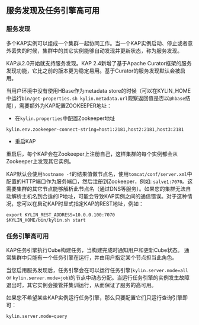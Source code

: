 ## 服务发现及任务引擎高可用

### 服务发现
多个KAP实例可以组成一个集群一起协同工作。当一个KAP实例启动、停止或者意外丢失的时候，集群中的其它实例能够自动发现并更新状态，称为服务发现。

KAP从2.0开始就支持服务发现。KAP 2.4新增了基于Apache Curator框架的服务发现功能，它比之前的版本更为稳定易用。基于Curator的服务发现默认会被启用。

当用户环境中没有使用HBase作为metadata store的时候（可以在KYLIN_HOME中运行`bin/get-properties.sh kylin.metadata.url`观察返回值是否以`@hbase`结尾），需要额外为KAP配置ZOOKEEPER地址：

- 在`kylin.properties`中配置Zookeeper地址

```
kylin.env.zookeeper-connect-string=host1:2181,host2:2181,host3:2181
```

- 重启KAP

重启后，每个KAP会在Zookeeper上注册自己，这样集群的每个实例都会从Zookeeper上发现其它实例。 

KAP默认会使用`hostname -f`的结果值做节点名，使用`tomcat/conf/server.xml`中配置的HTTP端口作为服务端口，然后注册到Zookeeper，例如: `salve1:7070`。这需要集群的其它节点能够解析此节点名（通过DNS等服务）。如果您的集群无法自动解析主机名到合适的IP地址，可能会导致KAP实例之间的通信错误。对于这种情况，您可以在启动KAP时显式指定KAP的REST地址，例如：

```
export KYLIN_REST_ADDRESS=10.0.0.100:7070
$KYLIN_HOME/bin/kylin.sh start
```

### 任务引擎高可用

KAP任务引擎执行Cube构建任务，当构建完成时通知用户和更新Cube状态。 通常集群中只能有一个任务引擎在运行，并由用户指定某个节点担当此角色。

当您启用服务发现后，任务引擎会在可以运行任务引擎(`kylin.server.mode=all` or `kylin.server.mode=job`)的节点中动态分配。当运行任务引擎的实例发生故障退出时，其它实例会接管并集训运行，从而保证了服务的高可用。

如果您不希望某些KAP实例运行任务引擎，那么只要配置它们只运行查询引擎即可：

```
kylin.server.mode=query
```
